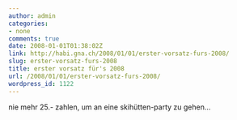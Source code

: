 ```yaml
---
author: admin
categories:
- none
comments: true
date: 2008-01-01T01:38:02Z
link: http://habi.gna.ch/2008/01/01/erster-vorsatz-furs-2008/
slug: erster-vorsatz-furs-2008
title: erster vorsatz für's 2008
url: /2008/01/01/erster-vorsatz-furs-2008/
wordpress_id: 1122
---
```


nie mehr 25.- zahlen, um an eine skihütten-party zu gehen...
